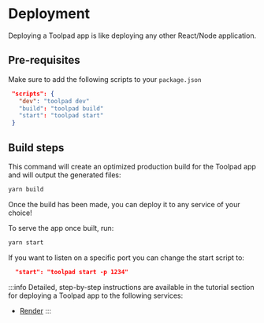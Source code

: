 # Deployment

<p class="description">Deploying a Toolpad app is like deploying any other React/Node application.</p>

## Pre-requisites

Make sure to add the following scripts to your `package.json`

```json
 "scripts": {
   "dev": "toolpad dev"
   "build": "toolpad build"
   "start": "toolpad start"
 }
```

## Build steps

This command will create an optimized production build for the Toolpad app and will output the generated files:

```bash
yarn build
```

Once the build has been made, you can deploy it to any service of your choice!

To serve the app once built, run:

```bash
yarn start
```

If you want to listen on a specific port you can change the start script to:

```json
  "start": "toolpad start -p 1234"
```

:::info
Detailed, step-by-step instructions are available in the tutorial section for deploying a Toolpad app to the following services:

- [Render](/toolpad/tutorials/render-deploy/)
  :::
